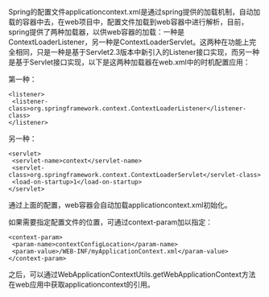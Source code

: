 Spring的配置文件applicationcontext.xml是通过spring提供的加载机制，自动加载的容器中去，在web项目中，配置文件加载到web容器中进行解析，目前，spring提供了两种加载器，以供web容器的加载：一种是ContextLoaderListener，另一种是ContextLoaderServlet。这两种在功能上完全相同，只是一种是基于Servlet2.3版本中新引入的Listener接口实现，而另一种是基于Servlet接口实现，以下是这两种加载器在web.xml中的时机配置应用：

第一种：
```
<listener>
 <listener-class>org.springframework.context.ContextLoaderListener</listener-class>
</listener>
```
另一种：
```
<servlet>
 <servlet-name>context</servlet-name>
 <servlet-class>org.springframework.context.ContextLoaderServlet</servlet-class>
 <load-on-startup>1</load-on-startup>
</servlet>
```
通过上面的配置，web容器会自动加载applicationcontext.xml初始化。

如果需要指定配置文件的位置，可通过context-param加以指定：
```
<context-param>
 <param-name>contextConfigLocation</param-name>
 <param-value>/WEB-INF/myApplicationContext.xml</param-value>
</context-param>
```
之后，可以通过WebApplicationContextUtils.getWebApplicationContext方法在web应用中获取applicationcontext的引用。